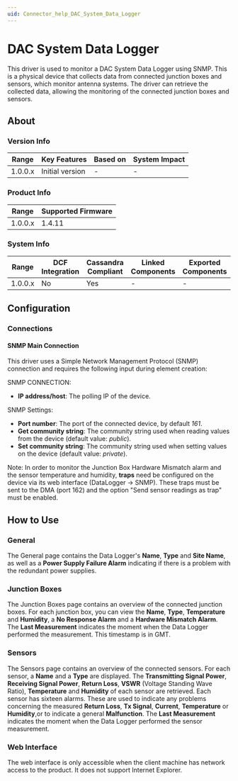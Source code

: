```yaml
---
uid: Connector_help_DAC_System_Data_Logger
---
```


# DAC System Data Logger

This driver is used to monitor a DAC System Data Logger using SNMP. This is a physical device that collects data from connected junction boxes and sensors, which monitor antenna systems. The driver can retrieve the collected data, allowing the monitoring of the connected junction boxes and sensors.

## About

### Version Info

| **Range** | **Key Features** | **Based on** | **System Impact** |
|-----------|------------------|--------------|-------------------|
| 1.0.0.x   | Initial version  | \-           | \-                |

### Product Info

| **Range** | **Supported Firmware** |
|-----------|------------------------|
| 1.0.0.x   | 1.4.11                 |

### System Info

| **Range** | **DCF Integration** | **Cassandra Compliant** | **Linked Components** | **Exported Components** |
|-----------|---------------------|-------------------------|-----------------------|-------------------------|
| 1.0.0.x   | No                  | Yes                     | \-                    | \-                      |

## Configuration

### Connections

#### SNMP Main Connection

This driver uses a Simple Network Management Protocol (SNMP) connection and requires the following input during element creation:

SNMP CONNECTION:

- **IP address/host**: The polling IP of the device.

SNMP Settings:

- **Port number**: The port of the connected device, by default *161*.
- **Get community string**: The community string used when reading values from the device (default value: *public*).
- **Set community string**: The community string used when setting values on the device (default value: *private*).

Note: In order to monitor the Junction Box Hardware Mismatch alarm and the sensor temperature and humidity, **traps** need be configured on the device via its web interface (DataLogger -\> SNMP). These traps must be sent to the DMA (port 162) and the option "Send sensor readings as trap" must be enabled.

## How to Use

### General

The General page contains the Data Logger's **Name**, **Type** and **Site Name**, as well as a **Power Supply Failure Alarm** indicating if there is a problem with the redundant power supplies.

### Junction Boxes

The Junction Boxes page contains an overview of the connected junction boxes. For each junction box, you can view the **Name**, **Type**, **Temperature** and **Humidity**, a **No Response Alarm** and a **Hardware Mismatch Alarm**. The **Last Measurement** indicates the moment when the Data Logger performed the measurement. This timestamp is in GMT.

### Sensors

The Sensors page contains an overview of the connected sensors. For each sensor, a **Name** and a **Type** are displayed. The **Transmitting Signal Power**, **Receiving Signal Power**, **Return Loss**, **VSWR** (Voltage Standing Wave Ratio), **Temperature** and **Humidity** of each sensor are retrieved. Each sensor has sixteen alarms. These are used to indicate any problems concerning the measured **Return Loss**, **Tx Signal**, **Current**, **Temperature** or **Humidity**,or to indicate a general **Malfunction**. The **Last Measurement** indicates the moment when the Data Logger performed the sensor measurement.

### Web Interface

The web interface is only accessible when the client machine has network access to the product. It does not support Internet Explorer.
